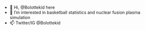 - 👋 Hi, @Bolottekid here
- 👀 I’m interested in basketball statistics and nuclear fusion plasma simulation
- 📫 Twitter/IG @Bolottekid

